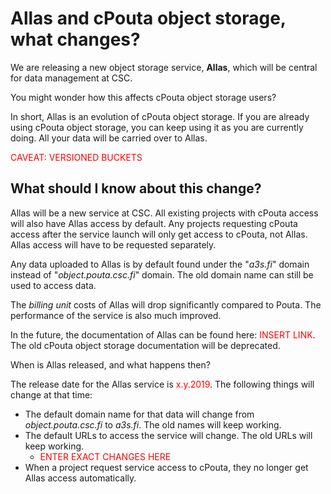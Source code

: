 # Allas and cPouta object storage, what changes?

We are releasing a new object storage service, **Allas**, which will be central for data management at CSC.

You might wonder how this affects cPouta object storage users?

In short, Allas is an evolution of cPouta object storage. If you are already using cPouta object storage, you can keep using it as you are currently doing. All your data will be carried over to Allas.

<font color="red">
CAVEAT: VERSIONED BUCKETS
</font>

## What should I know about this change?

Allas will be a new service at CSC. All existing projects with cPouta access will also have Allas access by default. Any projects requesting cPouta access after the service launch will only get access to cPouta, not Allas. Allas access will have to be requested separately.

Any data uploaded to Allas is by default found under the "_a3s.fi_" domain instead of "_object.pouta.csc.fi_" domain. The old domain name can still be used to access data.

The _billing unit_ costs of Allas will drop significantly compared to Pouta. The performance of the service is also much improved.

In the future, the documentation of Allas can be found here: <font color="red">INSERT LINK</font>. The old cPouta object storage documentation will be deprecated.

When is Allas released, and what happens then?

The release date for the Allas service is <font color="red">x.y.2019</font>. The following things will change at that time:

 * The default domain name for that data will change from _object.pouta.csc.fi_ to _a3s.fi_. The old names will keep working.
 * The default URLs to access the service will change. The old URLs will keep working.
   * <font color="red">ENTER EXACT CHANGES HERE</font>
 * When a project request service access to cPouta, they no longer get Allas access automatically.

